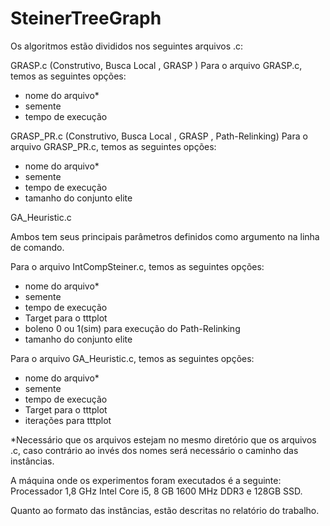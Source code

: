 # SteinerTreeGraph

Os algoritmos estão divididos nos seguintes arquivos .c:

GRASP.c (Construtivo, Busca Local , GRASP )
Para o arquivo GRASP.c, temos as seguintes opções:
- nome do arquivo*
- semente
- tempo de execução

GRASP_PR.c (Construtivo, Busca Local , GRASP , Path-Relinking)
Para o arquivo GRASP_PR.c, temos as seguintes opções:
- nome do arquivo*
- semente
- tempo de execução
- tamanho do conjunto elite

GA_Heuristic.c

Ambos tem seus principais parâmetros definidos como argumento na linha de comando. 

Para o arquivo IntCompSteiner.c, temos as seguintes opções:
- nome do arquivo*
- semente
- tempo de execução
- Target para o tttplot
- boleno 0 ou 1(sim) para execução do Path-Relinking
- tamanho do conjunto elite

Para o arquivo GA_Heuristic.c, temos as seguintes opções:
- nome do arquivo*
- semente
- tempo de execução
- Target para o tttplot
- iterações para tttplot

*Necessário que os arquivos estejam no mesmo diretório que os arquivos .c, caso contrário ao invés dos nomes será necessário o caminho das instâncias.

A máquina onde os experimentos foram executados é a seguinte: Processador 1,8 GHz Intel Core i5, 8 GB 1600 MHz DDR3 e 128GB SSD.

Quanto ao formato das instâncias, estão descritas no relatório do trabalho.


